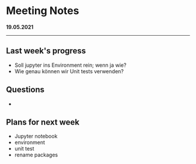 # Meeting Notes
**19.05.2021**

---

## Last week's progress

- Soll jupyter ins Environment rein; wenn ja wie?
- Wie genau können wir Unit tests verwenden?

## Questions
-

## Plans for next week
- Jupyter notebook
- environment
- unit test
- rename packages
